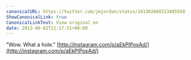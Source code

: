 ```yaml
---
canonicalURL: https://twitter.com/jmjordan/status/341302668213485568
ShowCanonicalLink: true
CanonicalLinkText: View original on
date: 2013-06-02T21:17:51+00:00
---
```

"Wow. What a hole." [http://instagram.com/p/aEkPlPoxAd/](http://instagram.com/p/aEkPlPoxAd/)